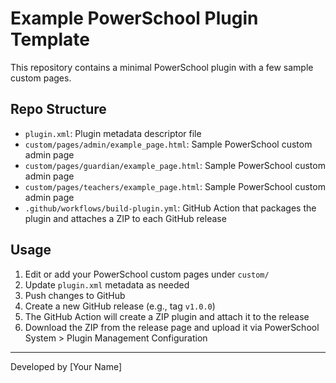 # Example PowerSchool Plugin Template

This repository contains a minimal PowerSchool plugin with a few sample custom pages.

## Repo Structure

- `plugin.xml`: Plugin metadata descriptor file
- `custom/pages/admin/example_page.html`: Sample PowerSchool custom admin page
- `custom/pages/guardian/example_page.html`: Sample PowerSchool custom admin page
- `custom/pages/teachers/example_page.html`: Sample PowerSchool custom admin page
- `.github/workflows/build-plugin.yml`: GitHub Action that packages the plugin and attaches a ZIP to each GitHub release

## Usage

1. Edit or add your PowerSchool custom pages under `custom/`
2. Update `plugin.xml` metadata as needed
3. Push changes to GitHub
4. Create a new GitHub release (e.g., tag `v1.0.0`)
5. The GitHub Action will create a ZIP plugin and attach it to the release
6. Download the ZIP from the release page and upload it via PowerSchool System > Plugin Management Configuration

---

Developed by [Your Name]
